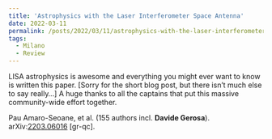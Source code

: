 ```yaml
---
title: 'Astrophysics with the Laser Interferometer Space Antenna'
date: 2022-03-11
permalink: /posts/2022/03/11/astrophysics-with-the-laser-interferometer-space-antenna
tags:
  - Milano
  - Review
---
```


LISA astrophysics is awesome and everything you might ever want to know is written this paper. [Sorry for the short blog post, but there isn’t much else to say really…] A huge thanks to all the captains that put this massive community-wide effort together. 

Pau Amaro-Seoane, et al. (155 authors incl. **Davide Gerosa**).  
arXiv:[2203.06016](<https://arxiv.org/abs/arXiv:2203.06016>) [gr-qc].

